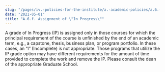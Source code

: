```yaml
---
slug: "/pages/iv.-policies-for-the-institute/a.-academic-policies/a.6.-grades-credits-and-academic-policies/a.6.f."
date: "2021-05-01"
title: "A.6.f. Assignment of \"In Progress\""
---
```


A grade of In Progress (IP) is assigned only in those courses for which the principal requirement of the course is unfinished by the end of an academic term, e.g., a capstone, thesis, business plan, or program portfolio. In these cases, an “I” (Incomplete) is not appropriate. Those programs that utilize the IP grade option may have different requirements for the amount of time provided to complete the work and remove the IP. Please consult the dean of the appropriate Graduate School.